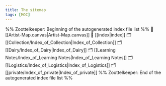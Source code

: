 ```yaml
---
title: The sitemap
tags: [MOC]
---
```


%% Zoottelkeeper: Beginning of the autogenerated index file list  %%
📄 [[Artist-Map.canvas|Artist-Map.canvas]]
📄 [[index|index]]
🗂️ [[Collection/Index_of_Collection|Index_of_Collection]]
🗂️ [[Dairy/Index_of_Dairy|Index_of_Dairy]]
🗂️ [[Learning Notes/Index_of_Learning Notes|Index_of_Learning Notes]]
🗂️ [[Logistics/Index_of_Logistics|Index_of_Logistics]]
🗂️ [[private/Index_of_private|Index_of_private]]
%% Zoottelkeeper: End of the autogenerated index file list  %%
